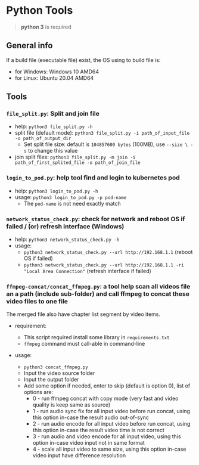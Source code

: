# Python Tools

> **python 3** is required

## General info

If a build file (executable file) exist, the OS using to build file is:
* for Windows: Windows 10 AMD64
* for Linux: Ubuntu 20.04 AMD64

## Tools

### `file_split.py`: Split and join file

* help: `python3 file_split.py -h`
* split file (default mode): `python3 file_split.py -i path_of_input_file -o path_of_output_dir`
    * Set split file size: default is `104857600 bytes` (100MB), use `--size \ -s` to change this value
* join split files: `python3 file_split.py -m join -i path_of_first_splited_file -o path_of_join_file`

### `login_to_pod.py`: help tool find and login to kubernetes pod

* help: `python3 login_to_pod.py -h`
* usage: `python3 login_to_pod.py -p pod-name`
    * The `pod-name` is not need exactly match
    
### `network_status_check.py`: check for network and reboot OS if failed / (or) refresh interface (Windows)

* help: `python3 network_status_check.py -h`
* usage: 
    * `python3 network_status_check.py --url http://192.168.1.1` (reboot OS if failed)
    * `python3 network_status_check.py --url http://192.168.1.1 -ri "Local Area Connection"` (refresh interface if failed)
    
### `ffmpeg-concat/concat_ffmpeg.py`: a tool help scan all videos file an a path (include sub-folder) and call ffmpeg to concat these video files to one file

The merged file also have chapter list segment by video items. 

* requirement:
    * This script required install some library in `requirements.txt`
    * `ffmpeg` command must call-able in command-line

* usage:
    * `python3 concat_ffmpeg.py`
    * Input the video source folder
    * Input the output folder
    * Add some option if needed, enter to skip (default is option 0), list of options are:
        * 0 - run ffmpeg concat with copy mode (very fast and video quality is keep same as source)
        * 1 - run audio sync fix for all input video before run concat, using this option in-case the result audio out-of-sync
        * 2 - run audio encode for all input video before run concat, using this option in-case the result video time is not correct
        * 3 - run audio and video encode for all input video, using this option in-case video input not in same format
        * 4 - scale all input video to same size, using this option in-case video input have difference resolution